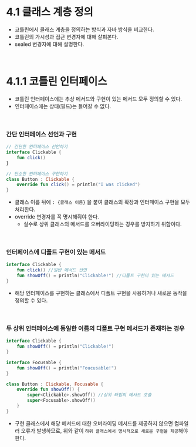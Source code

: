 # 4.1 클래스 계층 정의

- 코틀린에서 클래스 계층을 정의하는 방식과 자바 방식을 비교한다.
- 코틀린의 가시성과 접근 변경자에 대해 살펴본다.
- sealed 변경자에 대해 설명한다.

<br>

# 4.1.1 코틀린 인터페이스

- 코틀린 인터페이스에는 추상 메서드와 구현이 있는 메서드 모두 정의할 수 있다.
- 인터페이스에는 상태(필드)는 들어갈 수 없다.

<br>

### **간단 인터페이스 선언과 구현**

```kotlin
// 간단한 인터페이스 선언하기
interface Clickable {
	fun click()
}
```

```kotlin
// 단순한 인터페이스 구현하기
class Button : Clickable {
	override fun click() = println("I was clicked")
}
```

- 클래스 이름 뒤에 `: {클래스 이름}` 을 붙여 클래스의 확장과 인터페이스 구현을 모두 처리한다.
- override 변경자를 꼭 명시해줘야 한다.
    - 실수로 상위 클래스의 메서드를 오버라이딩하는 경우를 방지하기 위함이다.

<br>

### **인터페이스에 디폴트 구현이 있는 메서드**

```kotlin
interface Clickable {
	fun click() //일반 메서드 선언
	fun showOff() = println("Clickable!") //디폴트 구현이 있는 메서드
}
```

- 해당 인터페이스를 구현하는 클래스에서 디폴트 구현을 사용하거나 새로운 동작을 정의할 수 있다.

<br>

### **두 상위 인터페이스에 동일한 이름의 디폴트 구현 메서드가 존재하는 경우**

```kotlin
interface Clickable { 
	fun showOff() = println("Clickable!") 
}

interface Focusable {
	fun showOff() = println("Foucusable!")
}

class Button : Clickable, Focusable {
	override fun showOff() { 
		super<Clickable>.showOff() //상위 타입의 메서드 호출
		super<Focusable>.showOff()
	}
}
```

- 구현 클래스에서 해당 메서드에 대한 오버라이딩 메서드를 제공하지 않으면 컴파일러 오류가 발생하므로, 위와 같이 `하위 클래스에서 명시적으로 새로운 구현을 제공`해야 한다.


